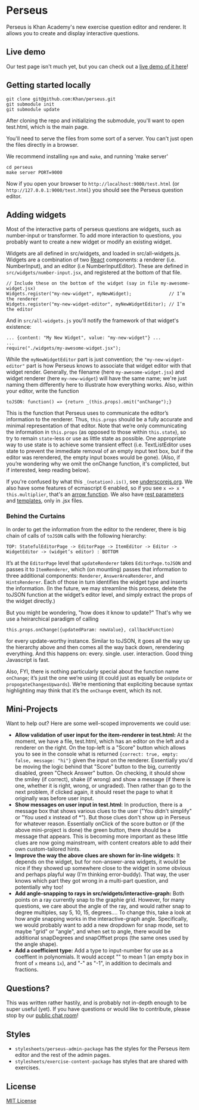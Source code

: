 # Perseus

Perseus is Khan Academy's new exercise question editor and renderer. It allows
you to create and display interactive questions.

## Live demo

Our test page isn't much yet, but you can check out a
[live demo of it here](http://khan.github.io/perseus/)!

## Getting started locally

    git clone git@github.com:Khan/perseus.git
    git submodule init
    git submodule update

After cloning the repo and initializing the submodule, you'll want to open
test.html, which is the main page.

You'll need to serve the files from some sort of a server. You can't just open
the files directly in a browser.

We recommend installing `npm` and `make`, and running 'make server'

    cd perseus
    make server PORT=9000

Now if you open your browser to `http://localhost:9000/test.html`
(or `http://127.0.0.1:9000/test.html`) you should see the Perseus
question editor.

## Adding widgets

Most of the interactive parts of perseus questions are widgets, such
as number-input or transformer. To add more interaction to questions,
you probably want to create a new widget or modify an existing widget.

Widgets are all defined in src/widgets, and loaded in src/all-widgets.js.
Widgets are a combination of two [React](http://facebook.github.io/react/)
components: a renderer (i.e. NumberInput), and an editor (i.e NumberInputEditor).
These are defined in `src/widgets/number-input.jsx`, and registered at the
bottom of that file. 
```
// Include these on the bottom of the widget (say in file my-awesome-widget.jsx)
Widgets.register("my-new-widget", myNewWidget);              // I’m the renderer
Widgets.register("my-new-widget-editor", myNewWidgetEditor); // I’m the editor
```
And in `src/all-widgets.js` you'll notify the framework of that widget's existence:
```
... {content: "My New Widget", value: "my-new-widget"} ...
...
require("./widgets/my-awesome-widget.jsx");
```

While the `myNewWidgetEditor` part is just convention; the `"my-new-widget-editor"` part is how Perseus knows to associate that widget editor with that widget render. Generally, the filename (here `my-awesome-widget.jsx`) and widget renderer (here `my-new-widget`) will have the same name; we're just naming them differently here to illustrate how everything works. Also, within your editor, write the function 
```
toJSON: function() => {return _(this.props).omit("onChange");}
```
This is the function that Perseus uses to communicate the editor’s information to the renderer. Thus, `this.props` should be a fully accurate and minimal representation of that editor. Note that we’re only communicating the information in `this.props` (as opposed to those within `this.state`), so try to remain `state`-less or use as little state as possible. One appropriate way to use state is to achieve some transient effect (i.e. TextListEditor uses state to prevent the immediate removal of an empty input text box, but if the editor was rerendered, the empty input boxes would be gone). (Also, if you’re wondering why we omit the onChange function, it's complicted, but if interested, keep reading below).

If you're confused by what this `_(notation).is()`, see [underscorejs.org](http://underscorejs.org). We also have some features of ecmascript 6 enabled, so if you see `x => x * this.multiplier`, that's an [arrow function](http://www.nczonline.net/blog/2013/09/10/understanding-ecmascript-6-arrow-functions/). We also have [rest parameters](http://ariya.ofilabs.com/2013/03/es6-and-rest-parameter.html) and [templates](http://www.nczonline.net/blog/2012/08/01/a-critical-review-of-ecmascript-6-quasi-literals/), only in .jsx files.


### Behind the Curtains
In order to get the information from the editor to the renderer, there is big chain of calls of `toJSON` calls with the following hierarchy: 
```
TOP: StatefulEditorPage -> EditorPage -> ItemEditor -> Editor -> WidgetEditor -> (widget’s editor) : BOTTOM
```
It’s at the `EditorPage` level that `updateRenderer` takes `EditorPage.toJSON` and passes it to `ItemRenderer`, which (on mounting) passes that information to three additional components: `Renderer`, `AnswerAreaRenderer`, and `HintsRenderer`. Each of those in turn identifies the widget type and inserts the information. (In the future, we may streamline this process, delete the toJSON function at the widget’s editor level, and simply extract the props of the widget directly.)

But you might be wondering, "how does it know to update?" That's why we use a heirarchical paradigm of calling 
```
this.props.onChange({updatedParam: newValue}, callbackFunction)
```
for every update-worthy instance. Similar to toJSON, it goes all the way up the hierarchy above and then comes all the way back down, rerendering everything. And this happens on: every. single. user. interaction. Good thing Javascript is fast.

Also, FYI, there is nothing particularly special about the function name `onChange`; it’s just the one we’re using (it could just as equally be `onUpdate` or `propogateChangesUpwards`). We’re mentioning that expliciting because syntax highlighting may think that it’s the `onChange` event, which its not.


## Mini-Projects

Want to help out? Here are some well-scoped improvements we could use:
- **Allow validation of user input for the item-renderer in test.html:** At the moment, we have
  a file, test.html, which has an editor on the left and a renderer on the right.
  On the top-left is a "Score" button which allows you to see in the console what
  is returned `{correct: true, empty: false, message: "hi"}` given the input on the
  renderer. Essentially you'd be moving the logic behind that "Score" button to the
  big, currently disabled, green "Check Answer" button. On checking, it should show
  the smiley (if correct), shake (if wrong) and show a message (if there is one, 
  whether it is right, wrong, or ungraded). Then rather than go to the next problem,
  if clicked again, it should reset the page to what it originally was before user input.
- **Show messages on user input in test.html**: In production, there is a message box
  that shows various clues to the user ("You didn't simplify" or "You used x instead of *").
  But those clues don't show up in Perseus for whatever reason. Essentially onClick of 
  the score button or (if the above mini-project is done) the green button, there should be
  a message that appears. This is becoming more important as these little clues are now going
  mainstream, with content creators able to add their own custom-tailored hints.
- **Improve the way the above clues are shown for in-line widgets**: It depends on the widget, but
  for non-answer-area widgets, it would be nice if they showed up somewhere close to the
  widget in some obvious and perhaps playful way (I'm thinking error-buddy). That way, the
  user knows which part they got wrong in a multi-part question, and potentially why too!
- **Add angle-snapping to rays in src/widgets/interactive-graph:** Both points on a ray
  currently snap to the graphie grid. However, for many questions, we care about the angle
  of the ray, and would rather snap to degree multiples, say 5, 10, 15, degrees....
  To change this, take a look at how angle snapping works in the interactive-graph
  angle. Specifically, we would probably want to add a new dropdown for snap mode, set
  to maybe "grid" or "angle", and when set to angle, there would be additional
  snapDegrees and snapOffset props (the same ones used by the angle shape).
- **Add a coefficient type:** Add a type to input-number for use as a coeffient in
  polynomials. It would accept "" to mean 1 (an empty box in front of `x` means `1x`),
  and "-" as "-1", in addition to decimals and fractions.

## Questions?

This was written rather hastily, and is probably not in-depth enough to
be super useful (yet). If you have questions or would like to contribute,
please stop by our [public chat room](http://www.hipchat.com/gBuXeXUWH)!

## Styles

* `stylesheets/perseus-admin-package` has the styles for the Perseus item
    editor and the rest of the admin pages.
* `stylesheets/exercise-content-package` has styles that are shared with
    exercises.

## License

[MIT License](http://opensource.org/licenses/MIT)
